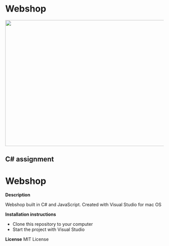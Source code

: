 # Webshop
<img src="https://media.giphy.com/media/1zDik54y6XGve/giphy.gif" width="800" height="400" />

C# assignment
--------------

# Webshop

**Description**

Webshop built in C# and JavaScript. Created with Visual Studio for mac OS

**Installation instructions**

- Clone this repository to your computer
- Start the project with Visual Studio

**License**
MIT License
